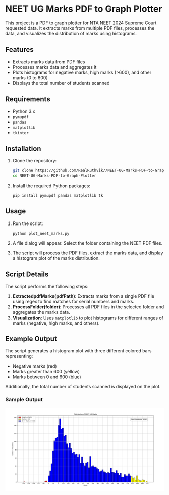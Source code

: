 # NEET UG Marks PDF to Graph Plotter

This project is a PDF to graph plotter for NTA NEET 2024 Supreme Court requested data. It extracts marks from multiple PDF files, processes the data, and visualizes the distribution of marks using histograms.

## Features

- Extracts marks data from PDF files
- Processes marks data and aggregates it
- Plots histograms for negative marks, high marks (>600), and other marks (0 to 600)
- Displays the total number of students scanned

## Requirements

- Python 3.x
- `pymupdf`
- `pandas`
- `matplotlib`
- `tkinter`

## Installation

1. Clone the repository:

    ```bash
    git clone https://github.com/RealRuthvik//NEET-UG-Marks-PDF-to-Graph-Plotter.git
    cd NEET-UG-Marks-PDF-to-Graph-Plotter
    ```

2. Install the required Python packages:

    ```bash
    pip install pymupdf pandas matplotlib tk
    ```

## Usage

1. Run the script:

    ```bash
    python plot_neet_marks.py
    ```

2. A file dialog will appear. Select the folder containing the NEET PDF files.

3. The script will process the PDF files, extract the marks data, and display a histogram plot of the marks distribution.

## Script Details

The script performs the following steps:

1. **ExtractedpdfMarks(pdfPath)**: Extracts marks from a single PDF file using regex to find matches for serial numbers and marks.
2. **ProcessFolder(folder)**: Processes all PDF files in the selected folder and aggregates the marks data.
3. **Visualization**: Uses `matplotlib` to plot histograms for different ranges of marks (negative, high marks, and others).

## Example Output

The script generates a histogram plot with three different colored bars representing:
- Negative marks (red)
- Marks greater than 600 (yellow)
- Marks between 0 and 600 (blue)

Additionally, the total number of students scanned is displayed on the plot.

### Sample Output

![Sample Histogram](sample_histogram.png)
